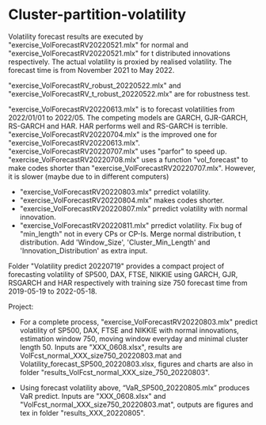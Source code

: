 # Cluster-partition-volatility

Volatility forecast results are executed by 
"exercise_VolForecastRV20220521.mlx" for normal and 
"exercise_VolForecastRV20220521.mlx" for t distributed innovations respectively. 
The actual volatility is proxied by realised volatility. The forecast time is from November 2021 to May 2022.

"exercise_VolForecastRV_robust_20220522.mlx" and "exercise_VolForecastRV_t_robust_20220522.mlx" are for robustness test.

"exercise_VolForecastRV20220613.mlx" is to forecast volatilities from 2022/01/01 to 2022/05. The competing models are GARCH, GJR-GARCH, RS-GARCH and HAR. HAR performs well and RS-GARCH is terrible.
"exercise_VolForecastRV20220704.mlx" is the improved one for "exercise_VolForecastRV20220613.mlx".
"exercise_VolForecastRV20220707.mlx" uses "parfor" to speed up. 
"exercise_VolForecastRV20220708.mlx" uses a function "vol_forecast" to make codes shorter than "exercise_VolForecastRV20220707.mlx". However, it is slower (maybe due to in different computers)

- "exercise_VolForecastRV20220803.mlx" prredict volatility.
- "exercise_VolForecastRV20220804.mlx" makes codes shorter.
- "exercise_VolForecastRV20220807.mlx" prredict volatility with normal innovation.
- "exercise_VolForecastRV20220811.mlx" prredict volatility. Fix bug of "min_length" not in every CPs or CP-Is. Merge normal distribution, t distribution. Add 'Window_Size', 'Cluster_Min_Length' and 'Innovation_Distribution' as extra input.

Folder "Volatility predict 20220719" provides a compact project of forecasting volatility of SP500, DAX, FTSE, NIKKIE using GARCH, GJR, RSGARCH and HAR respectively with training size 750 forecast time from 2019-05-19 to 2022-05-18.

Project:

- For a complete process, "exercise_VolForecastRV20220803.mlx" predict volatility of SP500, DAX, FTSE and NIKKIE with normal innovations, estimation window 750, moving window everyday and minimal cluster length 50. Inputs are "XXX_0608.xlsx", results are VolFcst_normal_XXX_size750_20220803.mat and Volatility_forecast_SP500_20220803.xlsx, figures and charts are also in folder "results_VolFcst_normal_XXX_size_750_20220803". 

- Using forecast volatility above, “VaR_SP500_20220805.mlx” produces VaR predict. Inputs are "XXX_0608.xlsx" and "VolFcst_normal_XXX_size750_20220803.mat", outputs are figures and tex in folder "results_XXX_20220805".
